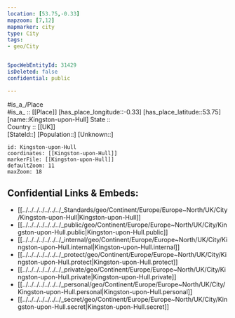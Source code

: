 ```yaml
---
location: [53.75,-0.33] 
mapzoom: [7,12] 
mapmarker: city 
type: City
tags:
- geo/City


SpocWebEntityId: 31429
isDeleted: false
confidential: public

---
```

#is_a_/Place  
#is_a_ :: [[Place]] 
[has_place_longitude::-0.33] 
[has_place_latitude::53.75] 
[name::Kingston-upon-Hull] 
State ::  
Country :: [[UK]]  
[StateId::] 
[Population::] 
[Unknown::] 


```leaflet
id: Kingston-upon-Hull
coordinates: [[Kingston-upon-Hull]] 
markerFile: [[Kingston-upon-Hull]] 
defaultZoom: 11 
maxZoom: 18
```


## Confidential Links & Embeds: 
- [[../../../../../../../_Standards/geo/Continent/Europe/Europe~North/UK/City/Kingston-upon-Hull|Kingston-upon-Hull]] 
- [[../../../../../../../_public/geo/Continent/Europe/Europe~North/UK/City/Kingston-upon-Hull.public|Kingston-upon-Hull.public]] 
- [[../../../../../../../_internal/geo/Continent/Europe/Europe~North/UK/City/Kingston-upon-Hull.internal|Kingston-upon-Hull.internal]] 
- [[../../../../../../../_protect/geo/Continent/Europe/Europe~North/UK/City/Kingston-upon-Hull.protect|Kingston-upon-Hull.protect]] 
- [[../../../../../../../_private/geo/Continent/Europe/Europe~North/UK/City/Kingston-upon-Hull.private|Kingston-upon-Hull.private]] 
- [[../../../../../../../_personal/geo/Continent/Europe/Europe~North/UK/City/Kingston-upon-Hull.personal|Kingston-upon-Hull.personal]] 
- [[../../../../../../../_secret/geo/Continent/Europe/Europe~North/UK/City/Kingston-upon-Hull.secret|Kingston-upon-Hull.secret]] 
